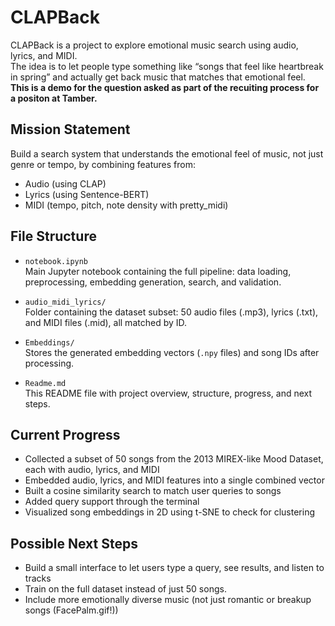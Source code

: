 # CLAPBack

CLAPBack is a project to explore emotional music search using audio, lyrics, and MIDI.  
The idea is to let people type something like “songs that feel like heartbreak in spring” and actually get back music that matches that emotional feel.
**This is a demo for the question asked as part of the recuiting process for a positon at Tamber.**

## Mission Statement

Build a search system that understands the emotional feel of music, not just genre or tempo, by combining features from:

- Audio (using CLAP)
- Lyrics (using Sentence-BERT)
- MIDI (tempo, pitch, note density with pretty_midi)


## File Structure

- `notebook.ipynb`  
  Main Jupyter notebook containing the full pipeline: data loading, preprocessing, embedding generation, search, and validation.

- `audio_midi_lyrics/`  
  Folder containing the dataset subset: 50 audio files (.mp3), lyrics (.txt), and MIDI files (.mid), all matched by ID.

- `Embeddings/`  
  Stores the generated embedding vectors (`.npy` files) and song IDs after processing.

- `Readme.md`  
  This README file with project overview, structure, progress, and next steps.


## Current Progress

- Collected a subset of 50 songs from the 2013 MIREX-like Mood Dataset, each with audio, lyrics, and MIDI
- Embedded audio, lyrics, and MIDI features into a single combined vector
- Built a cosine similarity search to match user queries to songs
- Added query support through the terminal
- Visualized song embeddings in 2D using t-SNE to check for clustering

## Possible Next Steps

- Build a small interface to let users type a query, see results, and listen to tracks
- Train on the full dataset  instead of just 50 songs. 
- Include more emotionally diverse music (not just romantic or breakup songs (FacePalm.gif!))

